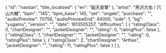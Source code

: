 ﻿{
      "id": "naotian",
      "title_localized": {
        "en": "脳天直撃"
      },
      "artist": "黒沢大佑 / 穴山大輔",
      "bpm": "145",
      "bpm_base": 145,
      "set": "ongeki",
      "purchase": "",
      "audioPreview": 70758,
      "audioPreviewEnd": 84000,
      "side": 1,
      "bg": "yugamu",
      "version": "",
      "date": 1613505257,
      "difficulties": [
        {
          "ratingClass": 0,
          "chartDesigner": "",
          "jacketDesigner": "",
          "rating": 0,
          "ratingPlus": false
        },
        {
          "ratingClass": 1,
          "chartDesigner": "",
          "jacketDesigner": "",
          "rating": 0,
          "ratingPlus": false
        },
        {
          "ratingClass": 2,
          "chartDesigner": "Arthas",
          "jacketDesigner": "",
          "rating": 11,
          "ratingPlus": false
        }
      ]
    },